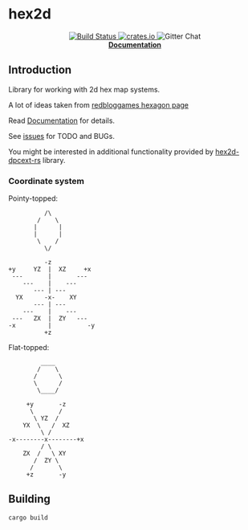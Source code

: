 # hex2d

<p align="center">
  <a href="https://travis-ci.org/dpc/hex2d-rs">
      <img src="https://img.shields.io/travis/dpc/hex2d-rs/master.svg?style=flat-square" alt="Build Status">
  </a>
  <a href="https://crates.io/crates/hex2d">
      <img src="http://meritbadge.herokuapp.com/hex2d?style=flat-square" alt="crates.io">
  </a>
  <img src="https://img.shields.io/badge/GITTER-join%20chat-green.svg?style=flat-square" alt="Gitter Chat">
  <br>
  <strong><a href="//dpc.github.io/hex2d-rs/">Documentation</a></strong>
</p>


## Introduction

Library for working with 2d hex map systems.

A lot of ideas taken from [redbloggames hexagon page][hexagon]

[hexagon]: http://www.redblobgames.com/grids/hexagons/
[hex2d-rs]: http://github.com/dpc/hex2d-rs
[hex2d-dpcext-rs]: http://github.com/dpc/hex2d-dpcext-rs

Read [Documentation](//dpc.github.io/hex2d-rs/) for details.

See [issues](//github.com/dpc/hex2d-rs/issues/) for TODO and BUGs.

You might be interested in additional functionality provided by [hex2d-dpcext-rs] library.

### Coordinate system

Pointy-topped:

              /\
            /    \
           |      |
           |      |
            \    /
              \/

              -z
    +y     YZ  |  XZ     +x
     ---       |       ---
        ---    |    ---
           --- | ---
      YX      -x-    XY
           --- | ---
        ---    |    ---
     ---   ZX  |  ZY   ---
    -x         |          -y
              +z

Flat-topped:

             ____
            /    \
           /      \
           \      /
            \____/

         +y       -z
          \       /
           \ YZ  /
        YX  \   /  XZ
             \ /
    -x--------x--------+x
             / \
        ZX  /   \ XY
           /  ZY \
          /       \
         +z       -y

## Building

    cargo build

